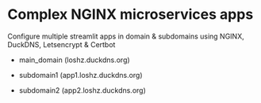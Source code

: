 # Complex NGINX microservices apps

Configure multiple streamlit apps in domain & subdomains using NGINX, DuckDNS, Letsencrypt & Certbot

- main_domain (loshz.duckdns.org)

- subdomain1 (app1.loshz.duckdns.org)

- subdomain2 (app2.loshz.duckdns.org)

